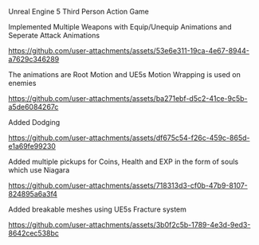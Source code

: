 Unreal Engine 5 Third Person Action Game 


Implemented Multiple Weapons with Equip/Unequip Animations and Seperate Attack Animations

https://github.com/user-attachments/assets/53e6e311-19ca-4e67-8944-a7629c346289


The animations are Root Motion and UE5s Motion Wrapping is used on enemies

https://github.com/user-attachments/assets/ba271ebf-d5c2-41ce-9c5b-a5de6084267c


Added Dodging

https://github.com/user-attachments/assets/df675c54-f26c-459c-865d-e1a69fe99230


Added multiple pickups for Coins, Health and EXP in the form of souls which use Niagara 

https://github.com/user-attachments/assets/718313d3-cf0b-47b9-8107-824895a6a3f4


Added breakable meshes using UE5s Fracture system

https://github.com/user-attachments/assets/3b0f2c5b-1789-4e3d-9ed3-8642cec538bc


